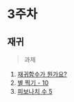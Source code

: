 # 3주차

## 재귀
> 과제
1. [재귀함수가 뭔가요?](https://www.acmicpc.net/problem/17478, "재귀함수가 뭔가요?")
2. [별 찍기 - 10](https://www.acmicpc.net/problem/2447, "별 찍기 - 10")
3. [피보나치 수 5](https://www.acmicpc.net/problem/10870, "피보나치 수 5")
